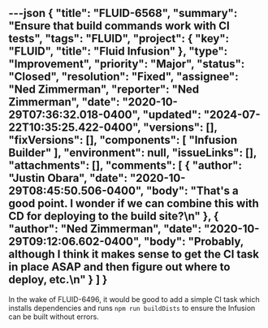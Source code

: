 ---json
{
  "title": "FLUID-6568",
  "summary": "Ensure that build commands work with CI tests",
  "tags": "FLUID",
  "project": {
    "key": "FLUID",
    "title": "Fluid Infusion"
  },
  "type": "Improvement",
  "priority": "Major",
  "status": "Closed",
  "resolution": "Fixed",
  "assignee": "Ned Zimmerman",
  "reporter": "Ned Zimmerman",
  "date": "2020-10-29T07:36:32.018-0400",
  "updated": "2024-07-22T10:35:25.422-0400",
  "versions": [],
  "fixVersions": [],
  "components": [
    "Infusion Builder"
  ],
  "environment": null,
  "issueLinks": [],
  "attachments": [],
  "comments": [
    {
      "author": "Justin Obara",
      "date": "2020-10-29T08:45:50.506-0400",
      "body": "That's a good point. I wonder if we can combine this with CD for deploying to the build site?\n"
    },
    {
      "author": "Ned Zimmerman",
      "date": "2020-10-29T09:12:06.602-0400",
      "body": "Probably, although I think it makes sense to get the CI task in place ASAP and then figure out where to deploy, etc.\n"
    }
  ]
}
---
In the wake of FLUID-6496, it would be good to add a simple CI task which installs dependencies and runs `npm run buildDists` to ensure the Infusion can be built without errors.

        